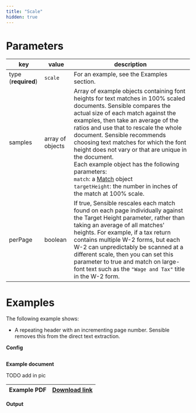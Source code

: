```yaml
---
title: "Scale"
hidden: true
---
```




Parameters
====

| key                 | value            | description                                                  |
| ------------------- | ---------------- | ------------------------------------------------------------ |
| type (**required**) | `scale`          | For an example, see the Examples section.                    |
| samples             | array of objects | Array of example objects containing font heights for text matches in 100% scaled documents. Sensible compares the actual size of each match against the examples, then take an average of the ratios and use that to rescale the whole document. Sensible recommends choosing text matches for which the font height does not vary or that are unique in the document.<br/>Each example object has the following parameters:<br/> `match`: a [Match](doc:match) object<br/>`targetHeight`: the number in inches of the match at 100% scale. |
| perPage             | boolean          | If true, Sensible rescales each match found on each page individually against the Target Height parameter, rather than taking an average of all matches' heights. For example, if a tax return contains multiple W-2 forms, but each W-2 can unpredictably be scanned at a different scale, then you can set this parameter to true and match on large-font text such as the `"Wage and Tax"` title in the W-2 form. |

Examples
====

The following example shows:

- A repeating header with an incrementing page number. Sensible removes this from the direct text extraction.

  

  

**Config**

```json

```

**Example document**

TODO add in pic

| Example PDF | [Download link](https://raw.githubusercontent.com/sensible-hq/sensible-docs/main/readme-sync/assets/v0/pdfs/scale.pdf) |
| ------------------------------------------ | ------------------------------------------------------------ |

**Output**

```json

```

